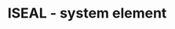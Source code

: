 ---
title: 'ISEAL - system element'
field: 'is.focus.systemElement'
slug: 'resource-scope-system-element'
description: 'select from control list'
required: False
vocabulary: 'resource-scope-system-element.txt'
policy: 'Controlled value. Multi select from control list.'
---